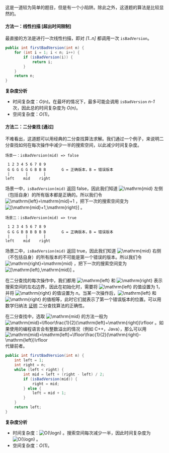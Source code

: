 这是一道较为简单的题目，但是有一个小陷阱。除此之外，这道题的算法是比较显然的。

#### 方法一：线性扫描 [超出时间限制]

最直接的方法是进行一次线性扫描，即对 *[1..n]* 都调用一次 `isBadVersion`。

```Java []
public int firstBadVersion(int n) {
    for (int i = 1; i < n; i++) {
        if (isBadVersion(i)) {
            return i;
        }
    }
    return n;
}
```

**复杂度分析**

* 时间复杂度：*O(n)*。在最坏的情况下，最多可能会调用 `isBadVersion` *n-1* 次，因此总的时间复杂度为 *O(n)*。
* 空间复杂度：*O(1)*。

#### 方法二：二分查找 [通过]

不难看出，这道题可以用经典的二分查找算法求解。我们通过一个例子，来说明二分查找如何在每次操作中减少一半的搜索空间，以此减少时间复杂度。

    场景一：isBadVersion(mid) => false

     1 2 3 4 5 6 7 8 9
     G G G G G G B B B       G = 正确版本，B = 错误版本
     |       |       |
    left    mid    right

场景一中，`isBadVersion(mid)` 返回 false，因此我们知道 ![\mathrm{mid} ](./p__mathrm{mid}_.png)  左侧（包括自身）的所有版本都是正确的。所以我们令 ![\mathrm{left}=\mathrm{mid}+1 ](./p__mathrm{left}=mathrm{mid}+1_.png) ，把下一次的搜索空间变为 ![\[\mathrm{mid}+1,\mathrm{right}\] ](./p___mathrm{mid}+1,mathrm{right}__.png) 。

    场景二：isBadVersion(mid) => true

     1 2 3 4 5 6 7 8 9
     G G G B B B B B B       G = 正确版本，B = 错误版本
     |       |       |
    left    mid    right

场景二中，`isBadVersion(mid)` 返回 true，因此我们知道 ![\mathrm{mid} ](./p__mathrm{mid}_.png)  右侧（不包括自身）的所有版本的不可能是第一个错误的版本。所以我们令 ![\mathrm{right}=\mathrm{mid} ](./p__mathrm{right}=mathrm{mid}_.png) ，把下一次的搜索空间变为 ![\[\mathrm{left},\mathrm{mid}\] ](./p___mathrm{left},mathrm{mid}__.png) 。

在二分查找的每次操作中，我们都用 ![\mathrm{left} ](./p__mathrm{left}_.png)  和 ![\mathrm{right} ](./p__mathrm{right}_.png)  表示搜索空间的左右边界，因此在初始化时，需要将 ![\mathrm{left} ](./p__mathrm{left}_.png)  的值设置为 1，并将 ![\mathrm{right} ](./p__mathrm{right}_.png)  的值设置为 *n*。当某一次操作后，![\mathrm{left} ](./p__mathrm{left}_.png)  和 ![\mathrm{right} ](./p__mathrm{right}_.png)  的值相等，此时它们就表示了第一个错误版本的位置。可以用数学归纳法 [证明](http://www.cs.cornell.edu/courses/cs211/2006sp/Lectures/L06-Induction/binary_search.html) 二分查找算法的正确性。

在二分查找中，选取 ![\mathrm{mid} ](./p__mathrm{mid}_.png)  的方法一般为 ![\mathrm{mid}=\lfloor\frac{1}{2}(\mathrm{left}+\mathrm{right})\rfloor ](./p__mathrm{mid}=lfloorfrac{1}{2}_mathrm{left}+mathrm{right}_rfloor_.png) 。如果使用的编程语言会有整数溢出的情况（例如 C++，Java），那么可以用 ![\mathrm{mid}=\mathrm{left}+\lfloor\frac{1}{2}(\mathrm{right}-\mathrm{left})\rfloor ](./p__mathrm{mid}=mathrm{left}+lfloorfrac{1}{2}_mathrm{right}-mathrm{left}_rfloor_.png) 代替前者。

```Java []
public int firstBadVersion(int n) {
    int left = 1;
    int right = n;
    while (left < right) {
        int mid = left + (right - left) / 2;
        if (isBadVersion(mid)) {
            right = mid;
        } else {
            left = mid + 1;
        }
    }
    return left;
}
```

**复杂度分析**

* 时间复杂度：![O(\logn) ](./p__O_log_n__.png) 。搜索空间每次减少一半，因此时间复杂度为 ![O(\logn) ](./p__O_log_n__.png) 。
* 空间复杂度：*O(1)*。